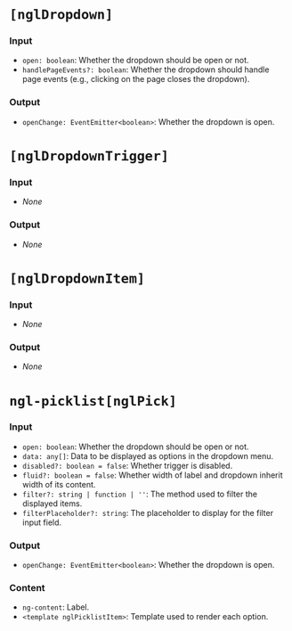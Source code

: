 # `[nglDropdown]`

### Input

  * `open: boolean`: Whether the dropdown should be open or not.
  * `handlePageEvents?: boolean`: Whether the dropdown should handle page events (e.g., clicking on the page closes the dropdown).

### Output

  * `openChange: EventEmitter<boolean>`: Whether the dropdown is open.

# `[nglDropdownTrigger]`

### Input

  * *None*

### Output

  * *None*

# `[nglDropdownItem]`

### Input

  * *None*

### Output

  * *None*

# `ngl-picklist[nglPick]`

### Input

  * `open: boolean`: Whether the dropdown should be open or not.
  * `data: any[]`: Data to be displayed as options in the dropdown menu.
  * `disabled?: boolean = false`: Whether trigger is disabled.
  * `fluid?: boolean = false`: Whether width of label and dropdown inherit width of its content.
  * `filter?: string | function | ''`: The method used to filter the displayed items.
  * `filterPlaceholder?: string`: The placeholder to display for the filter input field.

### Output

  * `openChange: EventEmitter<boolean>`: Whether the dropdown is open.

### Content

  * `ng-content`: Label.
  * `<template nglPicklistItem>`: Template used to render each option.
